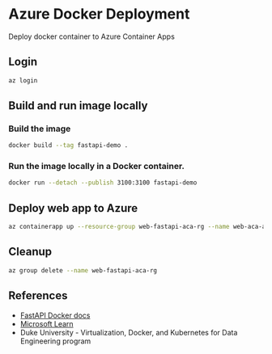 # Azure Docker Deployment

Deploy docker container to Azure Container Apps

## Login

```bash
az login
```

## Build and run image locally

### Build the image

```bash
docker build --tag fastapi-demo .
```

### Run the image locally in a Docker container.

```bash
docker run --detach --publish 3100:3100 fastapi-demo
```

## Deploy web app to Azure

```bash
az containerapp up --resource-group web-fastapi-aca-rg --name web-aca-app --ingress external --target-port 3100 --source .
```

## Cleanup

```bash
az group delete --name web-fastapi-aca-rg
```
  
## References

* [FastAPI Docker docs](https://github.com/tiangolo/uvicorn-gunicorn-fastapi-docker)
* [Microsoft Learn](https://learn.microsoft.com/en-us/azure/developer/python/tutorial-containerize-simple-web-app?tabs=web-app-fastapi)
* Duke University - Virtualization, Docker, and Kubernetes for Data Engineering program
